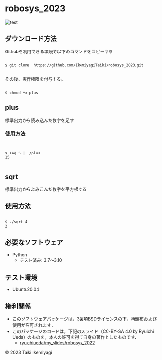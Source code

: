 # robosys_2023

![test](https://github.com/IkemiyagiTaiki/robosys_2023/actions/workflows/test.yml/badge.svg)

## ダウンロード方法

Githubを利用できる環境で以下のコマンドをコピーする

```

$ git clone  https://github.com/IkemiyagiTaiki/robosys_2023.git


```
その後、実行権限を付与する。

```

$ chmod +x plus

```


## plus

標準出力から読み込んだ数字を足す

### 使用方法

```


$ seq 5 | ./plus
15


```


## sqrt

標準出力からよみこんだ数字を平方根する

## 使用方法

```

$ ./sqrt 4
2

```


## 必要なソフトウェア
* Python
  * テスト済み: 3.7～3.10

## テスト環境
* Ubuntu20.04

## 権利関係
* このソフトウェアパッケージは，3条項BSDライセンスの下，再頒布および使用が許可されます．
* このパッケージのコードは，下記のスライド（CC-BY-SA 4.0 by Ryuichi Ueda）のものを，本人の許可を得て自身の著作としたものです．
    * [ryuichiueda/my_slides/robosys_2022](https://github.com/ryuichiueda/my_slides/tree/master/robosys_2022)
 

 © 2023 Taiki Ikemiyagi
